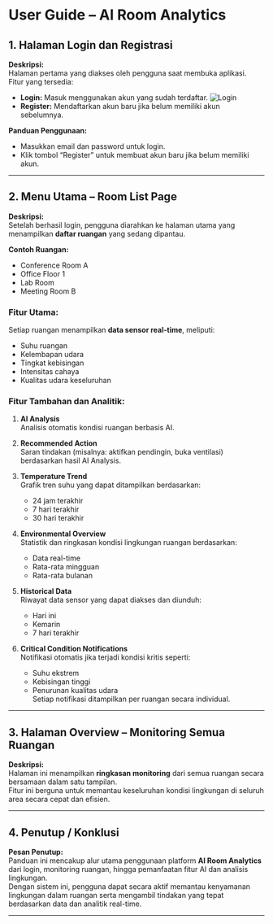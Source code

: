 # User Guide – AI Room Analytics

## 1. Halaman Login dan Registrasi
**Deskripsi:**  
Halaman pertama yang diakses oleh pengguna saat membuka aplikasi.  
Fitur yang tersedia:
- **Login:** Masuk menggunakan akun yang sudah terdaftar.
  ![Login](imagas/Login.jpg)
- **Register:** Mendaftarkan akun baru jika belum memiliki akun sebelumnya.

**Panduan Penggunaan:**
- Masukkan email dan password untuk login.
- Klik tombol “Register” untuk membuat akun baru jika belum memiliki akun.

---

## 2. Menu Utama – Room List Page
**Deskripsi:**  
Setelah berhasil login, pengguna diarahkan ke halaman utama yang menampilkan **daftar ruangan** yang sedang dipantau.

**Contoh Ruangan:**
- Conference Room A  
- Office Floor 1  
- Lab Room  
- Meeting Room B  

### Fitur Utama:
Setiap ruangan menampilkan **data sensor real-time**, meliputi:
- Suhu ruangan
- Kelembapan udara
- Tingkat kebisingan
- Intensitas cahaya
- Kualitas udara keseluruhan

### Fitur Tambahan dan Analitik:
1. **AI Analysis**  
   Analisis otomatis kondisi ruangan berbasis AI.

2. **Recommended Action**  
   Saran tindakan (misalnya: aktifkan pendingin, buka ventilasi) berdasarkan hasil AI Analysis.

3. **Temperature Trend**  
   Grafik tren suhu yang dapat ditampilkan berdasarkan:
   - 24 jam terakhir
   - 7 hari terakhir
   - 30 hari terakhir

4. **Environmental Overview**  
   Statistik dan ringkasan kondisi lingkungan ruangan berdasarkan:
   - Data real-time
   - Rata-rata mingguan
   - Rata-rata bulanan

5. **Historical Data**  
   Riwayat data sensor yang dapat diakses dan diunduh:
   - Hari ini
   - Kemarin
   - 7 hari terakhir

6. **Critical Condition Notifications**  
   Notifikasi otomatis jika terjadi kondisi kritis seperti:
   - Suhu ekstrem
   - Kebisingan tinggi
   - Penurunan kualitas udara  
   Setiap notifikasi ditampilkan per ruangan secara individual.

---

## 3. Halaman Overview – Monitoring Semua Ruangan
**Deskripsi:**  
Halaman ini menampilkan **ringkasan monitoring** dari semua ruangan secara bersamaan dalam satu tampilan.  
Fitur ini berguna untuk memantau keseluruhan kondisi lingkungan di seluruh area secara cepat dan efisien.

---

## 4. Penutup / Konklusi
**Pesan Penutup:**  
Panduan ini mencakup alur utama penggunaan platform **AI Room Analytics** dari login, monitoring ruangan, hingga pemanfaatan fitur AI dan analisis lingkungan.  
Dengan sistem ini, pengguna dapat secara aktif memantau kenyamanan lingkungan dalam ruangan serta mengambil tindakan yang tepat berdasarkan data dan analitik real-time.

---
